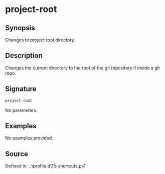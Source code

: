 # project-root

## Synopsis

Changes to project root directory.

## Description

Changes the current directory to the root of the git repository if inside a git repo.

## Signature

```powershell
project-root
```

No parameters.

## Examples

No examples provided.

## Source

Defined in: ..\profile.d\15-shortcuts.ps1
